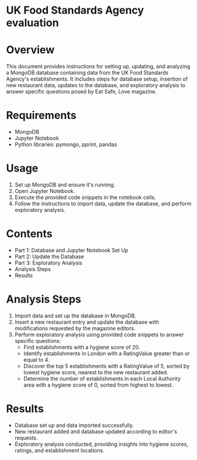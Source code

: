 # UK Food Standards Agency evaluation
# Overview
This document provides instructions for setting up, updating, and analyzing a MongoDB database containing data from the UK Food Standards Agency's establishments. It includes steps for database setup, insertion of new restaurant data, updates to the database, and exploratory analysis to answer specific questions posed by Eat Safe, Love magazine.

# Requirements
- MongoDB
- Jupyter Notebook
- Python libraries: pymongo, pprint, pandas

# Usage
1. Set up MongoDB and ensure it's running.
2. Open Jupyter Notebook.
3. Execute the provided code snippets in the notebook cells.
4. Follow the instructions to import data, update the database, and perform exploratory analysis.

# Contents
- Part 1: Database and Jupyter Notebook Set Up
- Part 2: Update the Database
- Part 3: Exploratory Analysis
- Analysis Steps
- Results

# Analysis Steps
1. Import data and set up the database in MongoDB.
2. Insert a new restaurant entry and update the database with modifications requested by the magazine editors.
3. Perform exploratory analysis using provided code snippets to answer specific questions:
   - Find establishments with a hygiene score of 20.
   - Identify establishments in London with a RatingValue greater than or equal to 4.
   - Discover the top 5 establishments with a RatingValue of 5, sorted by lowest hygiene score, nearest to the new restaurant added.
   - Determine the number of establishments in each Local Authority area with a hygiene score of 0, sorted from highest to lowest.

# Results
- Database set up and data imported successfully.
- New restaurant added and database updated according to editor's requests.
- Exploratory analysis conducted, providing insights into hygiene scores, ratings, and establishment locations.